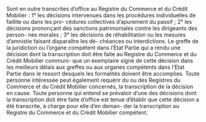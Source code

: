 Sont en outre transcrites d’office au Registre du Commerce et du Crédit Mobilier :
1° les décisions intervenues dans les procédures individuelles de faillite ou dans les pro-
cédures collectives d’apurement du passif ;
2° les décisions prononçant des sanctions patrimoniales contre les dirigeants des person-
nes morales ;
3° les décisions de réhabilitation ou les mesures d’amnistie faisant disparaître les dé-
chéances ou interdictions.
Le greffe de la juridiction ou l’organe compétent dans l’Etat Partie qui a rendu une décision
dont la transcription doit être faite au Registre du Commerce et du Crédit Mobilier communi-
que un exemplaire signé de cette décision dans les meilleurs délais aux greffes ou aux organes
compétents dans l’Etat Partie dans le ressort desquels les formalités doivent être accomplies.
Toute personne intéressée peut également requérir du ou des Registres du Commerce et du
Crédit Mobilier concernés, la transcription de la décision en cause.
Toute personne qui entend se prévaloir d’une des décisions dont la transcription doit être faite
d’office est tenue d’établir que cette décision a été transcrite, à charge pour elle d’en deman-
der la transcription au Registre du Commerce et du Crédit Mobilier compétent.